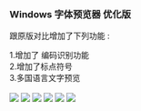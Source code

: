 <h3><b>Windows 字体预览器 优化版</b></h3>

跟原版对比增加了下列功能 : <br>

1.增加了 编码识别功能<br>
2.增加了标点符号<br>
3.多国语言文字预览<br><br>
<img src=https://raw.githubusercontent.com/catcat520/FontsLab/master/WinFontViewPlus/img/PvFontXss01.png>
<img src=https://raw.githubusercontent.com/catcat520/FontsLab/master/WinFontViewPlus/img/PvFontSx02.png>
<img src=https://github.com/catcat520/FontsLab/blob/master/WinFontViewPlus/img/PvFontLmc02.png>
<img src=https://github.com/catcat520/FontsLab/blob/master/WinFontViewPlus/img/PvFontXht02.png>
<img src=https://github.com/catcat520/FontsLab/blob/master/WinFontViewPlus/img/PvFontKxzidt.png>
<img src=https://github.com/catcat520/FontsLab/blob/master/WinFontViewPlus/img/PvFontQh01.png>
